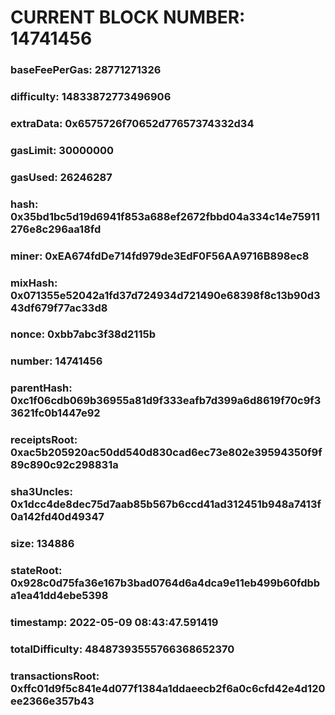 # CURRENT BLOCK NUMBER: 14741456

### baseFeePerGas: 28771271326
### difficulty: 14833872773496906
### extraData: 0x6575726f70652d77657374332d34
### gasLimit: 30000000
### gasUsed: 26246287
### hash: 0x35bd1bc5d19d6941f853a688ef2672fbbd04a334c14e75911276e8c296aa18fd
### miner: 0xEA674fdDe714fd979de3EdF0F56AA9716B898ec8
### mixHash: 0x071355e52042a1fd37d724934d721490e68398f8c13b90d343df679f77ac33d8
### nonce: 0xbb7abc3f38d2115b
### number: 14741456
### parentHash: 0xc1f06cdb069b36955a81d9f333eafb7d399a6d8619f70c9f33621fc0b1447e92
### receiptsRoot: 0xac5b205920ac50dd540d830cad6ec73e802e39594350f9f89c890c92c298831a
### sha3Uncles: 0x1dcc4de8dec75d7aab85b567b6ccd41ad312451b948a7413f0a142fd40d49347
### size: 134886
### stateRoot: 0x928c0d75fa36e167b3bad0764d6a4dca9e11eb499b60fdbba1ea41dd4ebe5398
### timestamp: 2022-05-09 08:43:47.591419
### totalDifficulty: 48487393555766368652370
### transactionsRoot: 0xffc01d9f5c841e4d077f1384a1ddaeecb2f6a0c6cfd42e4d120ee2366e357b43
